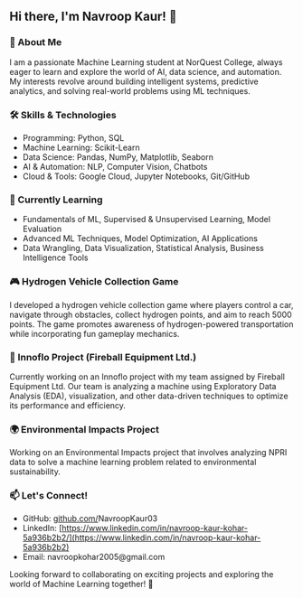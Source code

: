 ## Hi there, I'm Navroop Kaur! 👋

### 🚀 About Me

I am a passionate Machine Learning student at NorQuest College, always eager to learn and explore the world of AI, data science, and automation. My interests revolve around building intelligent systems, predictive analytics, and solving real-world problems using ML techniques.

### 🛠 Skills & Technologies

- Programming: Python, SQL
- Machine Learning: Scikit-Learn
- Data Science: Pandas, NumPy, Matplotlib, Seaborn
- AI & Automation: NLP, Computer Vision, Chatbots
- Cloud & Tools: Google Cloud, Jupyter Notebooks, Git/GitHub

### 🌱 Currently Learning

- Fundamentals of ML, Supervised & Unsupervised Learning, Model Evaluation
- Advanced ML Techniques, Model Optimization, AI Applications
- Data Wrangling, Data Visualization, Statistical Analysis, Business Intelligence Tools

### 🎮 Hydrogen Vehicle Collection Game

I developed a hydrogen vehicle collection game where players control a car, navigate through obstacles, collect hydrogen points, and aim to reach 5000 points. The game promotes awareness of hydrogen-powered transportation while incorporating fun gameplay mechanics.

### 🔬 Innoflo Project (Fireball Equipment Ltd.)

Currently working on an Innoflo project with my team assigned by Fireball Equipment Ltd. Our team is analyzing a machine using Exploratory Data Analysis (EDA), visualization, and other data-driven techniques to optimize its performance and efficiency.

### 🌍 Environmental Impacts Project

Working on an Environmental Impacts project that involves analyzing NPRI data to solve a machine learning problem related to environmental sustainability.

### 📫 Let's Connect!

- GitHub: [github.com/](https://github.com/yourusername)NavroopKaur03
- LinkedIn: [https://www.linkedin.com/in/navroop-kaur-kohar-5a936b2b2/](https://www.linkedin.com/in/navroop-kaur-kohar-5a936b2b2)
- Email: navroopkohar2005\@gmail.com

Looking forward to collaborating on exciting projects and exploring the world of Machine Learning together! 🚀



